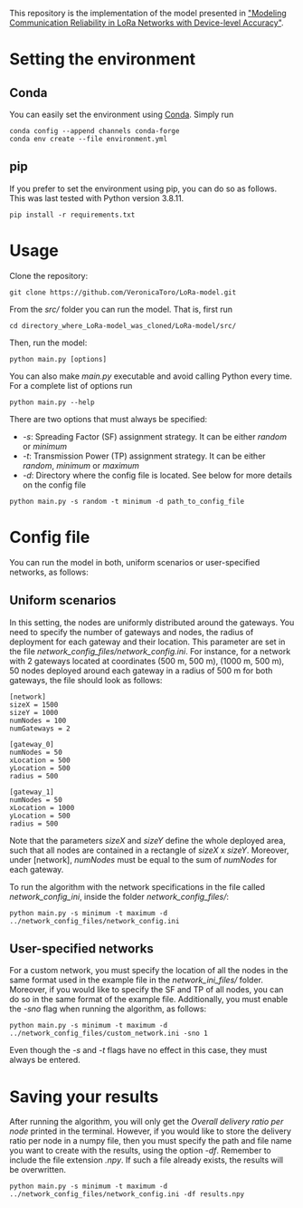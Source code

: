 This repository is the implementation of the model presented in ["Modeling Communication Reliability in LoRa Networks with Device-level Accuracy"](https://ieeexplore.ieee.org/document/9488783).

Setting the environment
=======================

Conda
-----

You can easily set the environment using [Conda](https://docs.conda.io/en/latest/). Simply run
```
conda config --append channels conda-forge
conda env create --file environment.yml
```

pip
---

If you prefer to set the environment using pip, you can do so as follows. This was last tested with Python version 3.8.11.
```
pip install -r requirements.txt
```

Usage
=====
Clone the repository:
```
git clone https://github.com/VeronicaToro/LoRa-model.git
```
From the *src/* folder you can run the model. That is, first run
```
cd directory_where_LoRa-model_was_cloned/LoRa-model/src/
```
Then, run the model:
```
python main.py [options]
```
You can also make *main.py* executable and avoid calling Python every time. For a complete list of options run

```
python main.py --help
```
There are two options that must always be specified:
* *-s*: Spreading Factor (SF) assignment strategy. It can be either *random* or *minimum*
* *-t*: Transmission Power (TP) assignment strategy. It can be either *random*, *minimum* or *maximum*
* *-d*: Directory where the config file is located. See below for more details on the config file
```
python main.py -s random -t minimum -d path_to_config_file
```

Config file
===========

You can run the model in both, uniform scenarios or user-specified networks, as follows:

Uniform scenarios
-----------------

In this setting, the nodes are uniformly distributed around the gateways. You need to specify the number of gateways and nodes, the radius of deployment for each gateway and their location. This parameter are set in the file *network_config_files/network_config.ini*. For instance, for a network with 2 gateways located at coordinates (500 m, 500 m), (1000 m, 500 m), 50 nodes deployed around each gateway in a radius of 500 m for both gateways, the file should look as follows:

```
[network]
sizeX = 1500
sizeY = 1000
numNodes = 100
numGateways = 2

[gateway_0]
numNodes = 50
xLocation = 500
yLocation = 500
radius = 500

[gateway_1]
numNodes = 50
xLocation = 1000
yLocation = 500
radius = 500
```

Note that the parameters *sizeX* and *sizeY* define the whole deployed area, such that all nodes are contained in a rectangle of *sizeX* x *sizeY*. Moreover, under [network], *numNodes* must be equal to the sum of *numNodes* for each gateway.

To run the algorithm with the network specifications in the file called *network_config_ini*, inside the folder *network_config_files/*:
```
python main.py -s minimum -t maximum -d ../network_config_files/network_config.ini
```


User-specified networks
-----------------------

For a custom network, you must specify the location of all the nodes in the same format used in the example file in the *network_ini_files/* folder. Moreover, if you would like to specify the SF and TP of all nodes, you can do so in the same format of the example file. Additionally, you must enable the *-sno* flag when running the algorithm, as follows:

```
python main.py -s minimum -t maximum -d ../network_config_files/custom_network.ini -sno 1
```

Even though the *-s* and *-t* flags have no effect in this case, they must always be entered.


Saving your results
===================

After running the algorithm, you will only get the *Overall delivery ratio per node* printed in the terminal. However, if you would like to store the delivery ratio per node in a numpy file, then you must specify the path and file name you want to create with the results, using the option *-df*. Remember to include the file extension *.npy*. If such a file already exists, the results will be overwritten.
```
python main.py -s minimum -t maximum -d ../network_config_files/network_config.ini -df results.npy 
```
